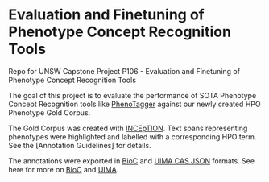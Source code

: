 # Evaluation and Finetuning of Phenotype Concept Recognition Tools

Repo for UNSW Capstone Project P106 - Evaluation and Finetuning of Phenotype Concept Recognition Tools

The goal of this project is to evaluate the performance of SOTA Phenotype Concept Recognition tools like [PhenoTagger](https://github.com/ncbi-nlp/PhenoTagger) against our newly created HPO Phenotype Gold Corpus.

The Gold Corpus was created with [INCEpTION](https://inception-project.github.io). Text spans representing phenotypes were highlighted and labelled with a corresponding HPO term. See the [Annotation Guidelines] for details.

The annotations were exported in [BioC](https://inception-project.github.io/releases/36.5/docs/user-guide.html#sect_formats_bioc) and [UIMA CAS JSON](https://inception-project.github.io/releases/36.5/docs/user-guide.html#sect_formats_uimajson) formats. See here for more on [BioC](https://bioc.sourceforge.net) and [UIMA](https://uima.apache.org/d/uimaj-current/tug.html).
